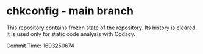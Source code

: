 # chkconfig - main branch

This repository contains frozen state of the repository.
Its history is cleared. It is used only for static code
analysis with Codacy.

Commit Time: 1693250674